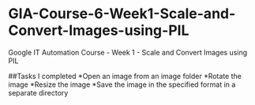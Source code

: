 # GIA-Course-6-Week1-Scale-and-Convert-Images-using-PIL
Google IT Automation Course - Week 1 - Scale and Convert Images using PIL

##Tasks I completed
  *Open an image from an image folder
  *Rotate the image
  *Resize the image
  *Save the image in the specified format in a separate directory 
